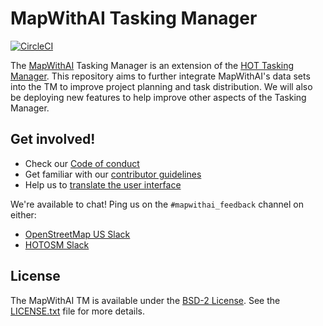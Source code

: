 # MapWithAI Tasking Manager

[![CircleCI](https://circleci.com/gh/facebookincubator/OSM-HOT-Tasking-Manager/tree/develop.svg?style=svg&circle-token=af41c891f1ce0c291dc05cdb5c400fc02d1cf040)](https://circleci.com/gh/facebookincubator/OSM-HOT-Tasking-Manager/tree/develop)

The [MapWithAI](https://mapwith.ai) Tasking Manager is an extension of the [HOT Tasking Manager](https://github.com/hotosm/tasking-manager). This repository aims to further integrate MapWithAI's data sets into the TM to improve project planning and task distribution. We will also be deploying new features to help improve other aspects of the Tasking Manager.

## Get involved!

* Check our [Code of conduct](./docs/code_of_conduct.md)
* Get familiar with our [contributor guidelines](./docs/contributing.md)
* Help us to [translate the user interface](./docs/contributing-translation.md)

We're available to chat!  Ping us on the `#mapwithai_feedback` channel on either:
* [OpenStreetMap US Slack](https://slack.openstreetmap.us/)
* [HOTOSM Slack](https://slack.hotosm.org/)


## License

The MapWithAI TM is available under the [BSD-2 License](https://opensource.org/licenses/BSD-2-Clause).
See the [LICENSE.txt](LICENSE.txt) file for more details.
